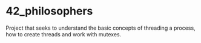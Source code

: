 # 42_philosophers
Project that seeks to understand the basic concepts of threading a process, how to create threads and work with mutexes.
